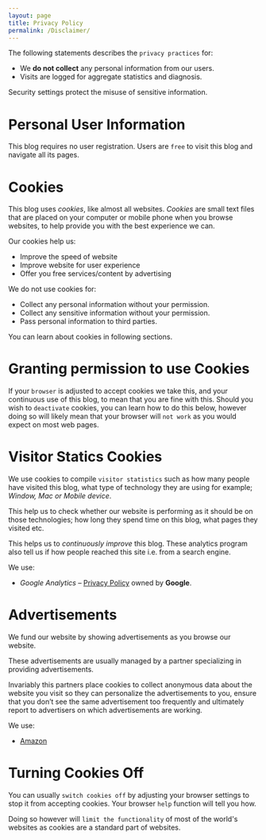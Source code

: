 ```yaml
---
layout: page
title: Privacy Policy
permalink: /Disclaimer/
---
```


The following statements describes the `privacy practices` for:

* We **do not collect** any personal information from our users.
* Visits are logged for aggregate statistics and diagnosis.

Security settings protect the misuse of sensitive information.

# Personal User Information

This blog requires no user registration. Users are `free` to visit this blog and navigate all its pages.

# Cookies

This blog uses *cookies*, like almost all websites. *Cookies* are small text files that are placed on your computer or mobile phone when you browse websites, to help provide you with the best experience we can.

Our cookies help us:

* Improve the speed of website
* Improve website for user experience
* Offer you free services/content by advertising

We do not use cookies for:

* Collect any personal information without your permission.
* Collect any sensitive information without your permission.
* Pass personal information to third parties.

You can learn about cookies in following sections.

# Granting permission to use Cookies

If your `browser` is adjusted to accept cookies we take this, and your continuous use of this blog, to mean that you are fine with this. Should you wish to `deactivate` cookies, you can learn how to do this below, however doing so will likely mean that your browser will `not work` as you would expect on most web pages.

# Visitor Statics Cookies

We use cookies to compile `visitor statistics` such as how many people have visited this blog, what type of technology they are using for example; *Window, Mac or Mobile device*. 

This help us to check whether our website is performing as it should be on those technologies; how long they spend time on this blog, what pages they visited etc.

This helps us to *continuously improve* this blog. These analytics program also tell us if how people reached this site i.e. from a search engine.

We use:

* *Google Analytics* – [Privacy Policy](https://www.google.com/policies/technologies/) owned by **Google**.

# Advertisements

We fund our website by showing advertisements as you browse our website. 

These advertisements are usually managed by a partner specializing in providing advertisements. 

Invariably this partners place cookies to collect anonymous data about the website you visit so they can personalize the advertisements to you, ensure that you don’t see the same advertisement too frequently and ultimately report to advertisers on which advertisements are working.

We use:

* [Amazon](https://www.amazon.com/)

# Turning Cookies Off

You can usually `switch cookies off` by adjusting your browser settings to stop it from accepting cookies. Your browser `help` function will tell you how. 

Doing so however will `limit the functionality` of most of the world's websites as cookies are a standard part of websites.
